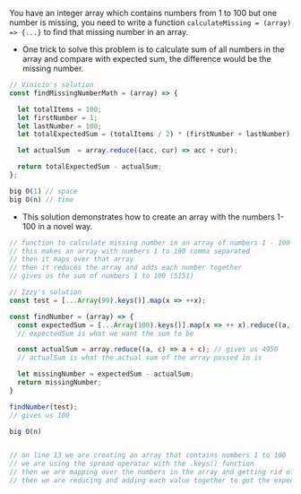 You have an integer array which contains numbers from 1 to 100 but one number is missing, you need to write a function `calculateMissing = (array) => {...}` to find that missing number in an array.

* One trick to solve this problem is to calculate sum of all numbers in the array and compare with expected sum, the difference would be the missing number.

```js
// Vinicio's solution
const findMissingNumberMath = (array) => {

  let totalItems = 100;
  let firstNumber = 1;
  let lastNumber = 100;
  let totalExpectedSum = (totalItems / 2) * (firstNumber + lastNumber); // arithmetic progression

  let actualSum  = array.reduce((acc, cur) => acc + cur);

  return totalExpectedSum - actualSum;
};

big O(1) // space
big O(n) // time
```

* This solution demonstrates how to create an array with the numbers 1-100 in a novel way.

```javascript
// function to calculate missing number in an array of numbers 1 - 100
// this makes an array with numbers 1 to 100 comma separated
// then it maps over that array
// then it reduces the array and adds each number together
// gives us the sum of numbers 1 to 100 (5151)

// Izzy's solution
const test = [...Array(99).keys()].map(x => ++x);

const findNumber = (array) => {
  const expectedSum = [...Array(100).keys()].map(x => ++ x).reduce((a, c) => a + c); // gives us 5050
  // expectedSum is what we want the sum to be

  const actualSum = array.reduce((a, c) => a + c); // gives us 4950
  // actualSum is what the actual sum of the array passed in is

  let missingNumber = expectedSum - actualSum;
  return missingNumber;
}

findNumber(test);
// gives us 100

big O(n)


// on line 13 we are creating an array that contains numbers 1 to 100
// we are using the spread operator with the .keys() function
// then we are mapping over the numbers in the array and getting rid of 0
// then we are reducing and adding each value together to get the expectedSum
```
